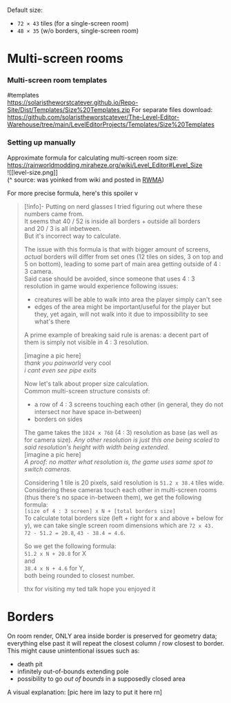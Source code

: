Default size:
- `72 × 43` tiles (for a single-screen room)
- `48 × 35` (w/o borders, single-screen room)

# Multi-screen rooms
### Multi-screen room templates 
#templates  
https://solaristheworstcatever.github.io/Repo-Site/Dist/Templates/Size%20Templates.zip
For separate files download:  
https://github.com/solaristheworstcatever/The-Level-Editor-Warehouse/tree/main/LevelEditorProjects/Templates/Size%20Templates

### Setting up manually
Approximate formula for calculating multi-screen room size:
https://rainworldmodding.miraheze.org/wiki/Level_Editor#Level_Size  
![[level-size.png]]  
 (^ source: was yoinked from wiki and posted in [RWMA](https://discord.com/channels/1083481230839922688/1083506128010358915/1217925887518048296)) 
  
For more precise formula, here's this spoiler v
> [!info]- Putting on nerd glasses
> I tried figuring out where these numbers came from.  
> It seems that 40 / 52 is inside all borders + outside all borders  
> and 20 / 3 is all inbetween.  
> But it's incorrect way to calculate.  
> 
> The issue with this formula is that with bigger amount of screens, *actual* borders will differ from set ones (12 tiles on sides, 3 on top and 5 on bottom), leading to some part of main area getting outside of 4 : 3 camera.  
> Said case should be avoided, since someone that uses 4 : 3 resolution in game would experience following issues:  
> - creatures will be able to walk into area the player simply can't see  
> - edges of the area might be important/useful for the player but they, yet again, will not walk into it due to impossibility to see what's there  
> 
> A prime example of breaking said rule is arenas: a decent part of them is simply not visible in 4 : 3 resolution.  
> 
> \[imagine a pic here]  
> *thank you painworld* very cool  
> *i cant even see pipe exits*  
> 
> Now let's talk about proper size calculation.  
> Common multi-screen structure consists of:  
> - a row of 4 : 3 screens touching each other (in general, they do not intersect nor have space in-between)  
> - borders on sides  
> 
> The game takes the `1024 x 768` (4 : 3) resolution as base (as well as for camera size). *Any other resolution is just this one being scaled to said resolution's height with width being extended.*  
> \[imagine a pic here]  
> *A proof: no matter what resolution is, the game uses same spot to switch cameras.*  
> 
> Considering 1 tile is 20 pixels, said resolution is `51.2 x 38.4` tiles wide.  
> Considering these cameras touch each other in multi-screen rooms (thus there's no space in-between them), we get the following formula:  
> `[size of 4 : 3 screen] x N + [total borders size]`  
> To calculate total borders size (left + right for x and above + below for y), we can take single screen room dimensions which are `72 x 43.`  
> `72 - 51.2 = 20.8`, `43 - 38.4 = 4.6`.  
>
> So we get the following formula:  
> `51.2 x N + 20.8` for X  
> and  
> `38.4 x N + 4.6` for Y,  
> both being rounded to closest number.  
> 
> thx for visiting my ted talk hope you enjoyed it

# Borders

On room render, ONLY area inside border is preserved for geometry data; everything else past it will repeat the closest column / row closest to border.
This might cause unintentional issues such as:
- death pit
- infinitely out-of-bounds extending pole
- possibility to go *out of bounds* in a supposedly closed area

A visual explanation:
\[pic here im lazy to put it here rn]